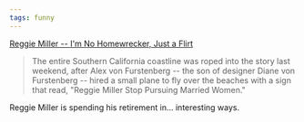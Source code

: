 ```yaml
---
tags: funny
---
```


[Reggie Miller -- I'm No Homewrecker, Just a Flirt](https://www.tmz.com/2009/08/11/reggie-miller-alex-von-furstenberg-ali-kay-texting-flirting-skywriting-malibu/)

> The entire Southern California coastline was roped into the story last weekend, after Alex von Furstenberg -- the son of designer Diane von Furstenberg -- hired a small plane to fly over the beaches with a sign that read, "Reggie Miller Stop Pursuing Married Women."

Reggie Miller is spending his retirement in... interesting ways.